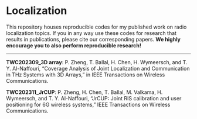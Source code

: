 # Localization

This repository houses reproducible codes for my published work on radio localization topics. If you in any way use these codes for research that results in publications, please cite our corresponding papers. **We highly encourage you to also perform reproducible research!**

---
**TWC202309_3D array**: P. Zheng, T. Ballal, H. Chen, H. Wymeersch, and T. Y. Al-Naffouri, “Coverage Analysis of Joint Localization and Communication in THz Systems with 3D Arrays,” in IEEE Transactions on Wireless Communications.

**TWC202311_JrCUP**:  P. Zheng, H. Chen, T. Ballal, M. Valkama, H. Wymeersch, and T. Y. Al-Naffouri, “JrCUP: Joint RIS calibration and user positioning for 6G wireless systems,” IEEE Transactions on Wireless Communications.



